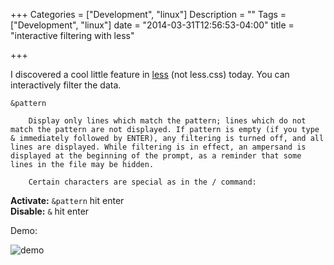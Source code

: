 +++
Categories = ["Development", "linux"]
Description = ""
Tags = ["Development", "linux"]
date = "2014-03-31T12:56:53-04:00"
title = "interactive filtering with less"

+++

I discovered a cool little feature in [less](http://linux.die.net/man/1/less) (not less.css) today. You can interactively filter the data.

``` man
&pattern

	Display only lines which match the pattern; lines which do not match the pattern are not displayed. If pattern is empty (if you type & immediately followed by ENTER), any filtering is turned off, and all lines are displayed. While filtering is in effect, an ampersand is displayed at the beginning of the prompt, as a reminder that some lines in the file may be hidden.

	Certain characters are special as in the / command:
```

**Activate:** `&pattern` hit enter  
**Disable:** `&` hit enter

Demo:

![demo](/images/less-filtering.gif)


